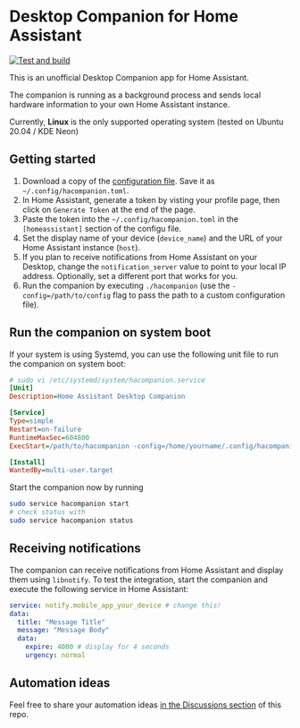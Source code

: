 # Desktop Companion for Home Assistant

[![Test and build](https://github.com/tobias-kuendig/hacompanion/actions/workflows/build.yml/badge.svg)](https://github.com/tobias-kuendig/hacompanion/actions/workflows/build.yml)

This is an unofficial Desktop Companion app for Home Assistant.

The companion is running as a background process and sends local hardware information 
to your own Home Assistant instance.

Currently, **Linux** is the only supported operating system (tested on Ubuntu 20.04 / KDE Neon)

## Getting started

1. Download a copy of the [configuration file](companion.toml). Save it as `~/.config/hacompanion.toml`.
1. In Home Assistant, generate a token by visting your profile page, then click on `Generate Token` at the end of the page.
1. Paste the token into the `~/.config/hacompanion.toml` in the `[homeassistant]` section of the configu file.
1. Set the display name of your device (`device_name`) and the URL of your Home Assistant instance (`host`).
1. If you plan to receive notifications from Home Assistant on your Desktop, change the `notification_server` value to point to your local IP address. Optionally, set a different port that works for you.
1. Run the companion by executing `./hacompanion` (use the `-config=/path/to/config` flag to pass the path to a custom configuration file).

## Run the companion on system boot

If your system is using Systemd, you can use the following unit file to run the companion on system boot:

```ini
# sudo vi /etc/systemd/system/hacompanion.service
[Unit]
Description=Home Assistant Desktop Companion

[Service]
Type=simple
Restart=on-failure
RuntimeMaxSec=604800
ExecStart=/path/to/hacompanion -config=/home/yourname/.config/hacompanion.toml

[Install]
WantedBy=multi-user.target
```

Start the companion now by running

```bash
sudo service hacompanion start
# check status with
sudo service hacompanion status
```

## Receiving notifications

The companion can receive notifications from Home Assistant and display
them using `libnotify`. To test the integration, start the companion
and execute the following service in Home Assistant:

```yaml
service: notify.mobile_app_your_device # change this!
data: 
  title: "Message Title"
  message: "Message Body"
  data:
    expire: 4000 # display for 4 seconds
    urgency: normal
```

## Automation ideas

Feel free to share your automation ideas [in the Discussions section](https://github.com/tobias-kuendig/hacompanion/discussions) of this repo.

